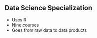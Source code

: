 
## Data Science Specialization 



* Uses R 
* Nine courses 
* Goes from raw data to data products
